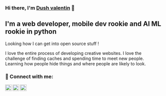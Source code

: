 
<h3>
Hi there, I'm <a href="https://valentindush.000webhostapp.com/" target="_blank" rel="noreferrer">Dush valentin</a> 👋
</h3>

<h2>
 I'm a web developer, mobile dev rookie and AI ML rookie in python
</h2> 

Looking how I can get into open source stuff !

I love the entire process of developing creative websites. I love the challenge of finding caches and spending time to meet new people. Learning how people hide things and where people are likely to look.

### 🤝 Connect with me:

<a href="https://www.linkedin.com/in/valentindush/"><img align="left" src="https://raw.githubusercontent.com/yushi1007/yushi1007/main/images/linkedin.svg" alt="Yu Shi | LinkedIn" width="21px"/></a>
<a href="https://instagram.com/dush_designer"><img align="left" src="https://raw.githubusercontent.com/yushi1007/yushi1007/main/images/instagram.svg" alt="Yu Shi | Instagram" width="21px"/></a>
<a href="https://dushvalentin.vercel.app//"><img align="left" src="https://raw.githubusercontent.com/yushi1007/yushi1007/main/images/medium.svg" alt="Yu Shi | Medium" width="21px"/></a>
</br>
